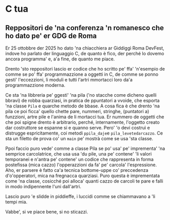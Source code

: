 # C tua
## Reppositori de 'na conferenza 'n romanesco che ho dato pe' er GDG de Roma

Er 25 ottobbre der 2025 ho dato 'na chiacchiera ar Giddiggì Roma DevFest, indove ho parlato der linguaggio C, de quanto è fico, der perché lo dovemo ancora programma' e, a'a fine, de quanto me piace.

Drento 'sto reppositori lascio er codice che ho scritto pe' ffa' 'n'esempio de comme se po' ffa' programmazzione a oggetti in C, de comme se ponno gesti' l'eccezzioni, li moduli e tutti l'artri mmortacci loro da'a programmazzione moderna.

Ce sta 'na libbreria pe' ggesti' 'na pila ('no stacche come dicheno quelli bbravi) de robba quarziasi, in pratica de ppuntatori a vvoide, che esporta 'na classe `Pila` e quarche metodo de bbase. A cosa fica è che drento 'na pila ce poi ficca' quello chette pare, nummeri, stringhe, (puntatori a) funzzioni, artre pile e l'anima de li mortacci tua. Er nummero de oggetti che che poi spigne drento è arbitrario, perché, internamente, l'oggetto creato dar costruttore se espanne si e quanno serve. Pero' 'o devi costruì e distrugge espricitamente, coi metodi `ppila_daje`e `pila_levetedarcazzo`. Ce sta un filetto de prova co' un `main` pe' mostrà come se usa 'sta classe.

Ppoi faccio puro vede' comme a classe Pila se po' usa' pe' imprementa' 'na semprice carcolatrice, che usa usa 'du pile, una pe' contene' 'li valori temporanei e n'antra pe' contene' un codice che rappresenta in forma postefissa (mica cazzo) l'opperazzioni da fa' pe' carcola' l'espressione. Aho, er parsere è fatto ca'a tecnica bottome-uppe co' preccedenza d'o'opperatori, mica na fregnacca quarziasi. Puro questa è imprementata come 'na classe, cosicché poi alloca' quanti cazzo de carcoli te pare e falli in modo indipennente l'uni dall'artri.

Lascio puro 'e slidde in piddieffe, i luccidi comme se chiammavano a 'li tempi mia.

Vabbe', si ve piace bene, si no sticazzi.
